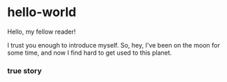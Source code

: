 # hello-world
 Hello, my fellow reader!
 
 I trust you enough to introduce myself.
 So, hey, I've been on the moon for some time, and now I find hard to get used to this planet.
 ### true story
